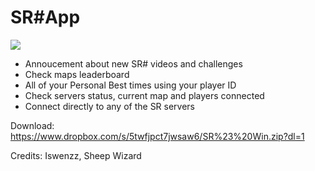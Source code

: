 # SR#App
![](https://cdn.discordapp.com/attachments/460230008271536128/614136653002571792/1231.png)

* Annoucement about new SR# videos and challenges
* Check maps leaderboard 
* All of your Personal Best times using your player ID
* Check servers status, current map and players connected
* Connect directly to any of the SR servers

Download:
https://www.dropbox.com/s/5twfjpct7jwsaw6/SR%23%20Win.zip?dl=1

Credits: Iswenzz, Sheep Wizard
